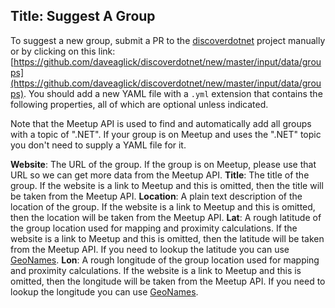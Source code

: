 Title: Suggest A Group
---
To suggest a new group, submit a PR to the [discoverdotnet](https://github.com/daveaglick/discoverdotnet) project manually or by clicking on this link: [https://github.com/daveaglick/discoverdotnet/new/master/input/data/groups](https://github.com/daveaglick/discoverdotnet/new/master/input/data/groups). You should add a new YAML file with a `.yml` extension that contains the following properties, all of which are optional unless indicated.

Note that the Meetup API is used to find and automatically add all groups with a topic of ".NET". If your group is on Meetup and uses the ".NET" topic you don't need to supply a YAML file for it.

**Website**: The URL of the group. If the group is on Meetup, please use that URL so we can get more data from the Meetup API.
**Title**: The title of the group. If the website is a link to Meetup and this is omitted, then the title will be taken from the Meetup API.
**Location**: A plain text description of the location of the group. If the website is a link to Meetup and this is omitted, then the location will be taken from the Meetup API.
**Lat**: A rough latitude of the group location used for mapping and proximity calculations. If the website is a link to Meetup and this is omitted, then the latitude will be taken from the Meetup API. If you need to lookup the latitude you can use [GeoNames](http://www.geonames.org/).
**Lon**: A rough longitude of the group location used for mapping and proximity calculations. If the website is a link to Meetup and this is omitted, then the longitude will be taken from the Meetup API. If you need to lookup the longitude you can use [GeoNames](http://www.geonames.org/).